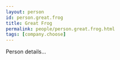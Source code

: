 ```yaml
---
layout: person
id: person.great.frog
title: Great Frog
permalink: people/person.great.frog.html
tags: [company.choose]
---
```


Person details...